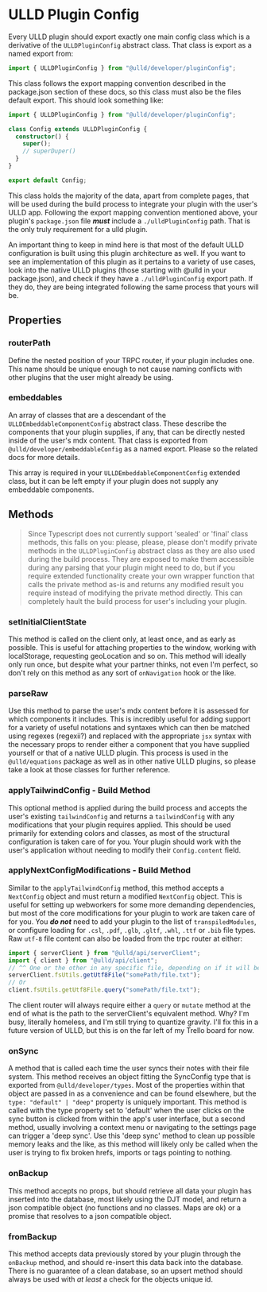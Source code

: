 # ULLD Plugin Config

Every ULLD plugin should export exactly one main config class which is a derivative of the `ULLDPluginConfig` abstract class. That class is export as a named export from:

```ts
import { ULLDPluginConfig } from "@ulld/developer/pluginConfig";
```

This class follows the export mapping convention described in the package.json section of these docs, so this class must also be the files default export. This should look something like:

```ts
import { ULLDPluginConfig } from "@ulld/developer/pluginConfig";

class Config extends ULLDPluginConfig {
  constructor() {
    super();
    // superDuper()
  }
}

export default Config;
```

This class holds the majority of the data, apart from complete pages, that will be used during the build process to integrate your plugin with the user's ULLD app. Following the export mapping convention mentioned above, your plugin's `package.json` file **_must_** include a `./ulldPluginConfig` path. That is the only truly requirement for a ulld plugin.

An important thing to keep in mind here is that most of the default ULLD configuration is built using this plugin architecture as well. If you want to see an implementation of this plugin as it pertains to a variety of use cases, look into the native ULLD plugins (those starting with @ulld in your package.json), and check if they have a `./ulldPluginConfig` export path. If they do, they are being integrated following the same process that yours will be.

## Properties

### routerPath

Define the nested position of your TRPC router, if your plugin includes one. This name should be unique enough to not cause naming conflicts with other plugins that the user might already be using.

### embeddables

An array of classes that are a descendant of the `ULLDEmbeddableComponentConfig` abstract class. These describe the components that your plugin supplies, if any, that can be directly nested inside of the user's mdx content. That class is exported from `@ulld/developer/embeddableConfig` as a named export. Please so the related docs for more details.

This array is required in your `ULLDEmbeddableComponentConfig` extended class, but it can be left empty if your plugin does not supply any embeddable components.

## Methods

> Since Typescript does not currently support 'sealed' or 'final' class methods, this falls on you: please, please, please don't modify private methods in the `ULLDPluginConfig` abstract class as they are also used during the build process. They are exposed to make them accessible during any parsing that your plugin might need to do, but if you require extended functionality create your own wrapper function that calls the private method as-is and returns any modified result you require instead of modifying the private method directly. This can completely hault the build process for user's including your plugin.

### setInitialClientState

This method is called on the client only, at least once, and as early as possible. This is useful for attaching properties to the window, working with localStorage, requesting geoLocation and so on. This method will ideally only run once, but despite what your partner thinks, not even I'm perfect, so don't rely on this method as any sort of `onNavigation` hook or the like.

### parseRaw

Use this method to parse the user's mdx content before it is assessed for which components it includes. This is incredibly useful for adding support for a variety of useful notations and syntaxes which can then be matched using regexes (regexii?) and replaced with the appropriate `jsx` syntax with the necessary props to render either a component that you have supplied yourself or that of a native ULLD plugin. This process is used in the `@ulld/equations` package as well as in other native ULLD plugins, so please take a look at those classes for further reference.

### applyTailwindConfig - Build Method

This optional method is applied during the build process and accepts the user's existing `tailwindConfig` and returns a `tailwindConfig` with any modifications that your plugin requires applied. This should be used primarily for extending colors and classes, as most of the structural configuration is taken care of for you. Your plugin should work with the user's application without needing to modify their `Config.content` field.

### applyNextConfigModifications - Build Method

Similar to the `applyTailwindConfig` method, this method accepts a `NextConfig` object and must return a modified `NextConfig` object. This is useful for setting up webworkers for some more demanding dependencies, but most of the core modifications for your plugin to work are taken care of for you. You **_do not_** need to add your plugin to the list of `transpiledModules`, or configure loading for `.csl`, `.pdf`, `.glb`, `.gltf`, `.whl`, `.ttf` or `.bib` file types. Raw `utf-8` file content can also be loaded from the trpc router at either:

```ts
import { serverClient } from "@ulld/api/serverClient";
import { client } from "@ulld/api/client";
// ^^ One or the other in any specific file, depending on if it will be implemented on the client or the server.
serverClient.fsUtils.getUtf8File("somePath/file.txt");
// Or
client.fsUtils.getUtf8File.query("somePath/file.txt");
```

The client router will always require either a `query` or `mutate` method at the end of what is the path to the serverClient's equivalent method. Why? I'm busy, literally homeless, and I'm still trying to quantize gravity. I'll fix this in a future version of ULLD, but this is on the far left of my Trello board for now.

### onSync

A method that is called each time the user syncs their notes with their file system. This method receives an object fitting the SyncConfig type that is exported from `@ulld/developer/types`. Most of the properties within that object are passed in as a convenience and can be found elsewhere, but the `type: "default" | "deep"` property is uniquely important. This method is called with the type property set to 'default' when the user clicks on the sync button is clicked from within the app's user interface, but a second method, usually involving a context menu or navigating to the settings page can trigger a 'deep sync'. Use this 'deep sync' method to clean up possible memory leaks and the like, as this method will likely only be called when the user is trying to fix broken hrefs, imports or tags pointing to nothing.

### onBackup

This method accepts no props, but should retrieve all data your plugin has inserted into the database, most likely using the DJT model, and return a json compatible object (no functions and no classes. Maps are ok) or a promise that resolves to a json compatible object.

### fromBackup

This method accepts data previously stored by your plugin through the `onBackup` method, and should re-insert this data back into the database. There is no guarantee of a clean database, so an upsert method should always be used with _at least_ a check for the objects unique id.
